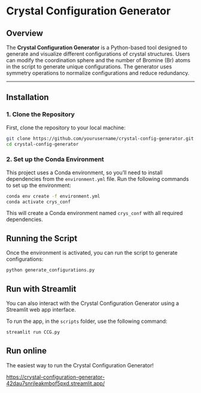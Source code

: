 # Crystal Configuration Generator

## Overview

The **Crystal Configuration Generator** is a Python-based tool designed to generate and visualize different configurations of crystal structures. Users can modify the coordination sphere and the number of Bromine (Br) atoms in the script to generate unique configurations. The generator uses symmetry operations to normalize configurations and reduce redundancy.



---

## Installation

### 1. Clone the Repository
First, clone the repository to your local machine:
```bash
git clone https://github.com/yourusername/crystal-config-generator.git
cd crystal-config-generator
```

### 2. Set up the Conda Environment

This project uses a Conda environment, so you’ll need to install dependencies from the `environment.yml` file. Run the following commands to set up the environment:

```bash
conda env create -f environment.yml
conda activate crys_conf
```
This will create a Conda environment named `crys_conf` with all required dependencies.

## Running the Script

Once the environment is activated, you can run the script to generate configurations:

```bash
python generate_configurations.py
```

## Run with Streamlit

You can also interact with the Crystal Configuration Generator using a Streamlit web app interface.

To run the app, in the `scripts` folder, use the following command:

```bash
streamlit run CCG.py
```

## Run online

The easiest way to run the Crystal Configuration Generator!

https://crystal-configuration-generator-42dau7snrjleakmbof5pxd.streamlit.app/
